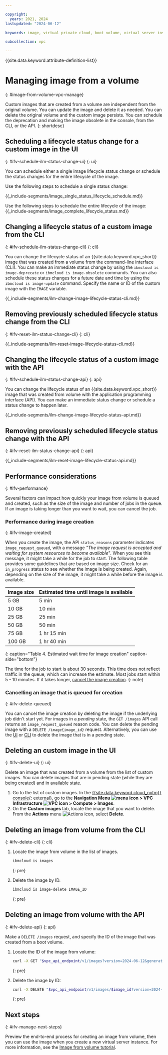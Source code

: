 ```yaml
---

copyright:
  years: 2021, 2024
lastupdated: "2024-06-12"

keywords: image, virtual private cloud, boot volume, virtual server instance, instance

subcollection: vpc

---
```


{{site.data.keyword.attribute-definition-list}}

# Managing image from a volume
{: #image-from-volume-vpc-manage}

Custom images that are created from a volume are independent from the original volume. You can update the image and delete it as needed. You can delete the original volume and the custom image persists. You can schedule the deprecation and making the image obsolete in the console, from the CLI, or the API.
{: shortdesc}

## Scheduling a lifecycle status change for a custom image in the UI
{: #ifv-schedule-ilm-status-change-ui}
{: ui}

You can schedule either a single image lifecycle status change or schedule the status changes for the entire lifecycle of the image.

Use the following steps to schedule a single status change:

{{_include-segments/image_single_status_lifecycle_schedule.md}}

Use the following steps to schedule the entire lifecycle of the image:
{{_include-segments/image_complete_lifecycle_status.md}}

## Changing a lifecycle status of a custom image from the CLI
{: #ifv-schedule-ilm-status-change-cli}
{: cli}

You can change the lifecycle status of an {{site.data.keyword.vpc_short}} image that was created from a volume from the command-line interface (CLI). You can make an immediate status change by using the `ibmcloud is image-deprecate` or `ibmcloud is image-obsolete` commands. You can also schedule these status changes for a future date and time by using the `ibmcloud is image-update` command. Specify the name or ID of the custom image with the `IMAGE` variable.


{{_include-segments/ilm-change-image-lifecycle-status-cli.md}}

## Removing previously scheduled lifecycle status change from the CLI
{: #ifv-reset-ilm-status-change-cli}
{: cli}


{{_include-segments/ilm-reset-image-lifecycle-status-cli.md}}

## Changing the lifecycle status of a custom image with the API
{: #ifv-schedule-ilm-status-change-api}
{: api}

You can change the lifecycle status of an {{site.data.keyword.vpc_short}} image that was created from volume with the application programming interface (API). You can make an immediate status change or schedule a status change to happen later.


{{_include-segments/ilm-change-image-lifecycle-status-api.md}}

## Removing previously scheduled lifecycle status change with the API
{: #ifv-reset-ilm-status-change-api}
{: api}


{{_include-segments/ilm-reset-image-lifecycle-status-api.md}}

## Performance considerations
{: #ifv-performance}

Several factors can impact how quickly your image from volume is queued and created, such as the size of the image and number of jobs in the queue. If an image is taking longer than you want to wait, you can cancel the job.

### Performance during image creation
{: #ifv-image-created}

When you create the image, the API `status_reasons` parameter indicates `image_request_queued`, with a message _"The image request is accepted and waiting for system resources to become available"_. When you see this message, it might take a while for the job to start. The following table provides some guidelines that are based on image size. Check for an `in_progress` status to see whether the image is being created. Again, depending on the size of the image, it might take a while before the image is available.

| Image size | Estimated time until image is available |
|------------|-----------------------------------------|
| 5 GB |  5 min |
| 10 GB | 10 min |
| 25 GB |  25 min |
| 50 GB |  50 min |
| 75 GB | 1 hr 15 min |
| 100 GB | 1 hr 40 min |
{: caption="Table 4. Estimated wait time for image creation" caption-side="bottom"}

The time for the job to start is about 30 seconds. This time does not reflect traffic in the queue, which can increase the estimate. Most jobs start within 5 - 10 minutes. If it takes longer, [cancel the image creation](#ifv-delete-queued).
{: note}

### Cancelling an image that is queued for creation
{: #ifv-delete-queued}

You can cancel the image creation by deleting the image if the underlying job didn't start yet. For images in a _pending_ state, the `GET /images` API call returns an `image_request_queued` reason code. You can delete the pending image with a `DELETE /image{image_id}` request. Alternatively, you can use the [UI](/docs/vpc?topic=vpc-image-from-volume-vpc-manage&interface=ui#ifv-delete-ui) or [CLI](/docs/vpc?topic=vpc-image-from-volume-vpc-manage&interface=cli#ifv-delete-cli) to delete the image that is in a pending state.

## Deleting an custom image in the UI
{: #ifv-delete-ui}
{: ui}

Delete an image that was created from a volume from the list of custom images. You can delete images that are in pending state (while they are being created) and in available state.

1. Go to the list of custom images. In the [{{site.data.keyword.cloud_notm}} console](/login){: external}, go to  the **Navigation Menu ![menu icon](../../icons/icon_hamburger.svg) > VPC Infrastructure ![VPC icon](../../icons/vpc.svg) > Compute > Images**.
2. On the **Custom images** tab, locate the image that you want to delete. From the **Actions** menu ![Actions icon](../icons/action-menu-icon.svg "Actions"), select **Delete**.

## Deleting an image from volume from the CLI
{: #ifv-delete-cli}
{: cli}

1. Locate the image from volume in the list of images.

   ```sh
   ibmcloud is images
   ```
   {: pre}

2. Delete the image by ID.

   ```sh
   ibmcloud is image-delete IMAGE_ID
   ```
   {: pre}

## Deleting an image from volume with the API
{: #ifv-delete-api}
{: api}

Make a `DELETE /images` request, and specify the ID of the image that was created from a boot volume.

1. Locate the ID of the image from volume:

   ```sh
   curl -X GET "$vpc_api_endpoint/v1/images?version=2024-06-12&generation=2" -H "Authorization: Bearer $iam_token"
   ```
   {: pre}

2. Delete the image by ID:

   ```sh
   curl -X DELETE "$vpc_api_endpoint/v1/images/$image_id?version=2024-06-12&generation=2" -H "Authorization: Bearer $iam_token"
   ```
   {: pre}


## Next steps
{: #ifv-manage-next-steps}

Preview the end-to-end process for creating an image from volume, then you can use the image when you create a new virtual server instance. For more information, see the [Image from volume tutorial](/docs/vpc?topic=vpc-creating-and-using-an-image-from-volume).
